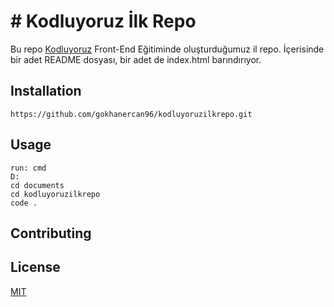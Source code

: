 # # Kodluyoruz İlk Repo

Bu repo [Kodluyoruz](https://www.kodluyoruz.org/) Front-End Eğitiminde oluşturduğumuz il repo. İçerisinde bir adet README dosyası, bir adet de index.html barındırıyor.

## Installation 

```
https://github.com/gokhanercan96/kodluyoruzilkrepo.git
```

## Usage

```
run: cmd
D:
cd documents
cd kodluyoruzilkrepo
code .
```



## Contributing

## License

[MIT](https://choosealicense.com/licenses/mit/)





